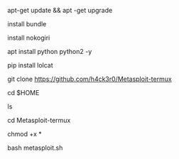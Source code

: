 apt-get update && apt -get upgrade

install bundle

install nokogiri 

apt install python python2 -y

pip install lolcat

git clone https://github.com/h4ck3r0/Metasploit-termux

cd $HOME

ls

cd Metasploit-termux

chmod +x *

bash metasploit.sh
